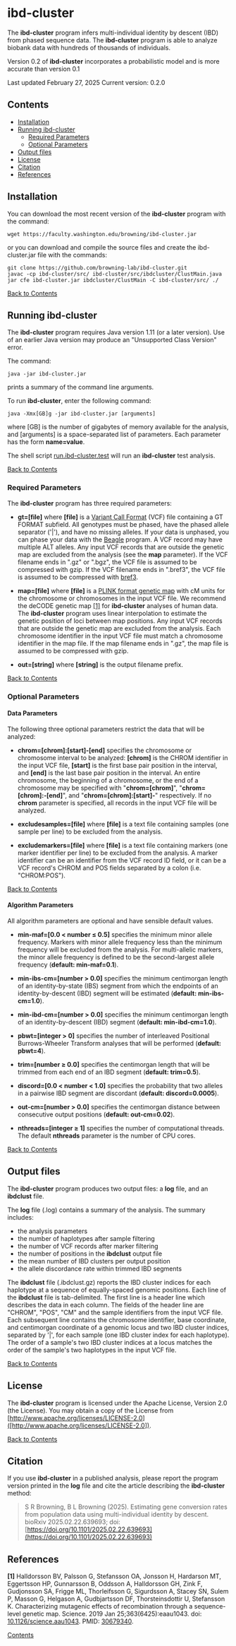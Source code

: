 # ibd-cluster

The **ibd-cluster** program infers multi-individual identity by descent (IBD)
from phased sequence data. The **ibd-cluster** program is able to analyze
biobank data with hundreds of thousands of individuals.

Version 0.2 of **ibd-cluster** incorporates a probabilistic model and
is more accurate than version 0.1

Last updated February 27, 2025
Current version: 0.2.0

## Contents

* [Installation](#installation)
* [Running ibd-cluster](#running-ibd-cluster)
  * [Required Parameters](#required-parameters)
  * [Optional Parameters](#optional-parameters)
* [Output files](#output-files)
* [License](#license)
* [Citation](#citation)
* [References](#references)

## Installation

You can download the most recent version of the **ibd-cluster** program
with the command:

    wget https://faculty.washington.edu/browning/ibd-cluster.jar

or you can download and compile the source files and create the
ibd-cluster.jar file with the commands:

    git clone https://github.com/browning-lab/ibd-cluster.git
    javac -cp ibd-cluster/src/ ibd-cluster/src/ibdcluster/ClustMain.java
    jar cfe ibd-cluster.jar ibdcluster/ClustMain -C ibd-cluster/src/ ./

[Back to Contents](#contents)

## Running ibd-cluster

The **ibd-cluster** program requires Java version 1.11 (or a later version).
Use of an earlier Java version may produce an "Unsupported Class Version" error.

The command:

    java -jar ibd-cluster.jar

prints a summary of the command line arguments.

To run **ibd-cluster**, enter the following command:

    java -Xmx[GB]g -jar ibd-cluster.jar [arguments]

where [GB] is the number of gigabytes of memory available for the analysis, and
[arguments] is a space-separated list of parameters. Each parameter
has the form **name=value**.

The shell script
[run.ibd-cluster.test](https://raw.githubusercontent.com/browning-lab/ibd-cluster/master/test/run.ibd-cluster.test)
will run an **ibd-cluster** test analysis.

[Back to Contents](#contents)

### Required Parameters

The **ibd-cluster** program has three required parameters:

* **gt=[file]** where **[file]** is a
[Variant Call Format](https://faculty.washington.edu/browning/intro-to-vcf.html)
(VCF) file containing a GT FORMAT subfield.  All genotypes must be phased, have
the phased allele separator ('|'), and have no missing alleles. If your data
is unphased, you can phase your data with the
[Beagle](https://faculty.washington.edu/browning/beagle/beagle.html) program.
A VCF record may have multiple ALT alleles. Any input VCF records that are
outside the genetic map are excluded from the analysis
(see the **map** parameter). If the VCF filename ends in ".gz" or ".bgz", the
VCF file is assumed to be compressed with gzip. If the VCF filename ends
in ".bref3", the VCF file is assumed to be compressed with
[bref3](https://faculty.washington.edu/browning/beagle/beagle.html).

* **map=[file]** where **[file]** is a
[PLINK format genetic map](http://zzz.bwh.harvard.edu/plink/data.shtml#map)
with cM units for the chromosome or chromosomes in the input VCF file.
We recommend the deCODE genetic map
[[1]](#references) for **ibd-cluster** analyses of human data.
The **ibd-cluster** program uses linear interpolation to estimate the genetic
position of loci between map positions.
Any input VCF records that are outside the genetic map are excluded from the
analysis. Each chromosome identifier in the input VCF file
must match a chromosome identifier in the map file. If the map filename ends
in ".gz", the map file is assumed to be compressed with gzip.

* **out=[string]** where **[string]** is the output filename prefix.

[Back to Contents](#contents)

### Optional Parameters

#### Data Parameters

The following three optional parameters restrict the data that will be
analyzed:

* **chrom=[chrom]:[start]‑[end]** specifies the chromosome or chromosome interval
to be analyzed: **[chrom]** is the CHROM identifier in the
input VCF file, **[start]** is the first base pair position in the interval, and
**[end]** is the last base pair position in the interval.
An entire chromosome, the beginning of a chromosome, or the end of a
chromosome may be specified with "**chrom=[chrom]**", "**chrom=[chrom]:‑[end]**",
and "**chrom=[chrom]:[start]‑**" respectively.  If no **chrom** parameter
is specified, all records in the input VCF file will be analyzed.

* **excludesamples=[file]** where **[file]** is a text file containing samples
(one sample per line) to be excluded from the analysis.

* **excludemarkers=[file]** where **[file]** is a text file containing markers
(one marker identifier per line) to be excluded from the analysis.
A marker identifier can be an identifier from the VCF record ID field, or it
can be a VCF record's CHROM and POS fields separated by a colon
(i.e. "CHROM:POS").

[Back to Contents](#contents)

#### Algorithm Parameters

All algorithm parameters are optional and have sensible default values.

* **min-maf=[0.0 < number ≤ 0.5]** specifies the minimum minor allele
frequency. Markers with minor allele frequency less than the minimum
frequency will be excluded from the analysis. For multi-allelic markers,
the minor allele frequency is defined to be the second-largest allele
frequency (**default: min-maf=0.1**).

* **min-ibs-cm=[number > 0.0]** specifies the minimum centimorgan length
of an identity-by-state (IBS) segment from which the endpoints of an
identity-by-descent (IBD) segment will be estimated (**default: min-ibs-cm=1.0**).

* **min-ibd-cm=[number > 0.0]** specifies the minimum centimorgan length
of an identity-by-descent (IBD) segment (**default: min-ibd-cm=1.0**).

* **pbwt=[integer > 0]** specifies the number of interleaved
Positional Burrows-Wheeler Transform analyses that will be performed
(**default: pbwt=4**).

* **trim=[number ≥ 0.0]** specifies the centimorgan length that will be
trimmed from each end of an IBD segment (**default: trim=0.5**).

* **discord=[0.0 < number < 1.0]** specifies the probability that two
alleles in a pairwise IBD segment are discordant (**default: discord=0.0005**).

* **out-cm=[number > 0.0]** specifies the centimorgan distance between
consecutive output  positions (**default: out-cm=0.02**).

* **nthreads=[integer ≥ 1]** specifies the number of computational threads.
The default **nthreads** parameter is the number of CPU cores.

[Back to Contents](#contents)

## Output files
The **ibd-cluster** program produces two output files: a **log** file, and
an **ibdclust** file.

The **log** file (.log) contains a summary of the analysis. The summary
includes:
* the analysis parameters
* the number of haplotypes after sample filtering
* the number of VCF records after marker filtering
* the number of positions in the **ibdclust** output file
* the mean number of IBD clusters per output position
* the allele discordance rate within trimmed IBD segments

The **ibdclust** file (.ibdclust.gz) reports the IBD cluster indices for
each haplotype at a sequence of equally-spaced genomic positions.
Each line of the **ibdclust** file is tab-delimited. The first line is a header
line which describes the data in each column. The fields of the header line
are "CHROM", "POS", "CM" and the sample identifiers from the input VCF file.
Each subsequent line contains the chromosome identifier, base coordinate, and
centimorgan coordinate of a genomic locus and two IBD cluster indices,
separated by '|', for each sample (one IBD cluster index for each haplotype).
The order of a sample's two IBD cluster indices at a locus matches the order
of the sample's two haplotypes in the input VCF file.


[Back to Contents](#contents)

## License
The **ibd-cluster** program is licensed under the Apache License, Version 2.0
(the License). You may obtain a copy of the License from
[http://www.apache.org/licenses/LICENSE-2.0]([http://www.apache.org/licenses/LICENSE-2.0]).

[Back to Contents](#contents)

## Citation

If you use **ibd-cluster** in a published analysis, please report the program
version printed in the **log** file and cite the article describing
the **ibd-cluster** method:

> S R Browning, B L Browning (2025). Estimating gene conversion rates from
population data using multi-individual identity by descent.
bioRxiv 2025.02.22.639693;
doi: [https://doi.org/10.1101/2025.02.22.639693](https://doi.org/10.1101/2025.02.22.639693)

## References

**[1]** Halldorsson BV, Palsson G, Stefansson OA, Jonsson H, Hardarson MT,
Eggertsson HP, Gunnarsson B, Oddsson A, Halldorsson GH, Zink F, Gudjonsson SA,
Frigge ML, Thorleifsson G, Sigurdsson A, Stacey SN, Sulem P, Masson G,
Helgason A, Gudbjartsson DF, Thorsteinsdottir U, Stefansson K.
Characterizing mutagenic effects of recombination through a sequence-level
genetic map. Science. 2019 Jan 25;363(6425):eaau1043.
doi: [10.1126/science.aau1043](https://doi.org/10.1126/science.aau1043).
PMID: [30679340](https://pubmed.ncbi.nlm.nih.gov/30679340/).

[Contents](#contents)



